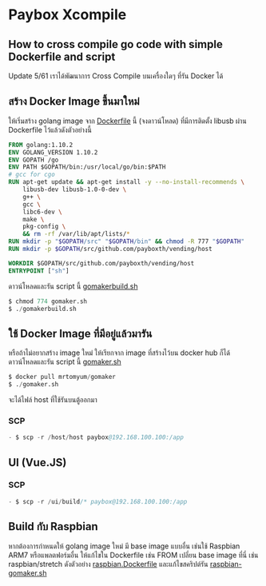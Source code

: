 # Paybox Xcompile

## How to cross compile go code with simple Dockerfile and script

Update 5/61 เราได้พัฒนาการ Cross Compile บนเครื่องใดๆ ที่รัน Docker ได้

## สร้าง Docker Image ขึ้นมาใหม่

ให้เริ่มสร้าง golang image จาก [Dockerfile](Dockerfile) นี้ (จงดาวน์โหลด)
ที่มีการติดตั้ง libusb ผ่าน Dockerfile ไว้แล้วดังตัวอย่างนี้

```dockerfile
FROM golang:1.10.2
ENV GOLANG_VERSION 1.10.2
ENV GOPATH /go
ENV PATH $GOPATH/bin:/usr/local/go/bin:$PATH
# gcc for cgo
RUN apt-get update && apt-get install -y --no-install-recommends \
	libusb-dev libusb-1.0-0-dev \
	g++ \
	gcc \
	libc6-dev \
	make \
	pkg-config \
	&& rm -rf /var/lib/apt/lists/*
RUN mkdir -p "$GOPATH/src" "$GOPATH/bin" && chmod -R 777 "$GOPATH"
RUN mkdir -p $GOPATH/src/github.com/payboxth/vending/host

WORKDIR $GOPATH/src/github.com/payboxth/vending/host
ENTRYPOINT ["sh"]
```

ดาวน์โหลดและรัน script นี้ [gomakerbuild.sh](./script/gomakerbuild.sh)

```s
$ chmod 774 gomaker.sh
$ ./gomakerbuild.sh
```

## ใช้ Docker Image ที่มีอยู่แล้วมารัน
หรือถ้าไม่อยากสร้าง image ใหม่ ให้เรียกจาก image ที่สร้างไว้บน docker hub ก็ได้
ดาวน์โหลดและรัน script นี้ [gomaker.sh](gomaker.sh)

```s
$ docker pull mrtomyum/gomaker
$ ./gomaker.sh
```


จะได้ไฟล์  host ที่ใช้รันบนตู้ออกมา

### SCP

```s
- $ scp -r /host/host paybox@192.168.100.100:/app
```

## UI (Vue.JS)

### SCP

```s
- $ scp -r /ui/build/* paybox@192.168.100.100:/app
```

## Build กับ Raspbian
หากต้องการกำหนดให้ golang image ใหม่ มี base image แบบอื่น เช่นใช้ Raspbian ARM7 หรือแพลตฟอร์มอื่น ให้แก้ไขใน Dockerfile เช่น FROM เปลี่ยน base image ที่นี่ เช่น raspbian/stretch ดังตัวอย่าง [raspbian.Dockerfile](raspbian.Dockerfile) และแก้ไขสคริปต์รัน [raspbian-gomaker.sh](raspbian-gomaker.sh)